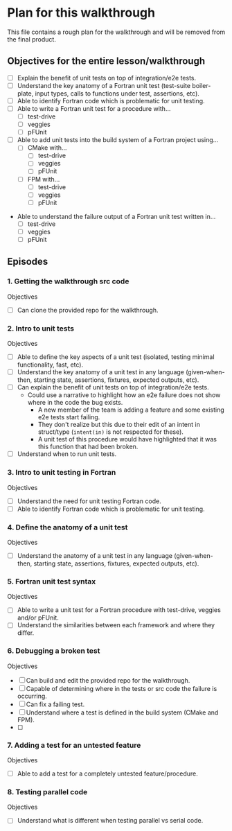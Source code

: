 # Plan for this walkthrough

This file contains a rough plan for the walkthrough and will be removed from the final product.

## Objectives for the entire lesson/walkthrough

- [ ] Explain the benefit of unit tests on top of integration/e2e tests.
- [ ] Understand the key anatomy of a Fortran unit test (test-suite boiler-plate, input types, calls to functions under test, assertions, etc).
- [ ] Able to identify Fortran code which is problematic for unit testing.
- [ ] Able to write a Fortran unit test for a procedure with...
   - [ ] test-drive
   - [ ] veggies
   - [ ] pFUnit
- [ ] Able to add unit tests into the build system of a Fortran project using...
   - [ ] CMake with...
      - [ ] test-drive
      - [ ] veggies
      - [ ] pFUnit
   - [ ] FPM with...
      - [ ] test-drive
      - [ ] veggies
      - [ ] pFUnit
- Able to understand the failure output of a Fortran unit test written in...
   - [ ] test-drive
   - [ ] veggies
   - [ ] pFUnit

## Episodes

### 1. Getting the walkthrough src code

Objectives
- [ ] Can clone the provided repo for the walkthrough.

### 2. Intro to unit tests

Objectives
- [ ] Able to define the key aspects of a unit test (isolated, testing minimal functionality, fast, etc).
- [ ] Understand the key anatomy of a unit test in any language (given-when-then, starting state, assertions, fixtures, expected outputs, etc).
- [ ] Can explain the benefit of unit tests on top of integration/e2e tests.
    - Could use a narrative to highlight how an e2e failure does not show where in the code the bug exists.
        - A new member of the team is adding a feature and some existing e2e tests start failing.
        - They don't realize but this due to their edit of an intent in struct/type (`intent(in)` is not respected for these).
        - A unit test of this procedure would have highlighted that it was this function that had been broken.
- [ ] Understand when to run unit tests.

### 3. Intro to unit testing in Fortran

Objectives
- [ ] Understand the need for unit testing Fortran code.
- [ ] Able to identify Fortran code which is problematic for unit testing.

### 4. Define the anatomy of a unit test

Objectives
- [ ] Understand the anatomy of a unit test in any language (given-when-then, starting state, assertions, fixtures, expected outputs, etc).

### 5. Fortran unit test syntax

Objectives
- [ ] Able to write a unit test for a Fortran procedure with test-drive, veggies and/or pFUnit.
- [ ] Understand the similarities between each framework and where they differ.

### 6. Debugging a broken test

Objectives
- [ ] Can build and edit the provided repo for the walkthrough.
- [ ] Capable of determining where in the tests or src code the failure is occurring.
- [ ] Can fix a failing test.
- [ ] Understand where a test is defined in the build system (CMake and FPM).
- [ ] 

### 7. Adding a test for an untested feature

Objectives
- [ ] Able to add a test for a completely untested feature/procedure.

### 8. Testing parallel code

Objectives
- [ ] Understand what is different when testing parallel vs serial code.
